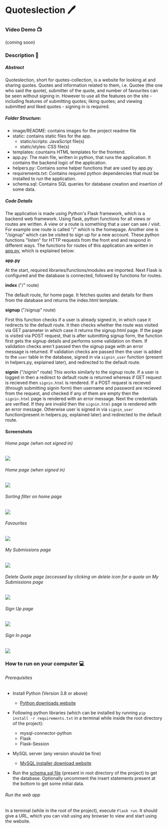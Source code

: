 # Quoteslection 🖊 

### Video Demo 📺

(coming soon)

### Description 📄

##### Abstract

Quoteslection, short for quotes-collection, is a website for looking at and sharing quotes. Quotes and information related to them, i.e. Quotee (the one who said the quote), submitter of the quote, and number of favourites can be seen without  signing in. However to use all the features on the site - including features of submitting quotes; liking quotes; and viewing submitted and liked quotes - signing in is required.

##### Folder Structure:

* image/README: contains images for the project readme file
* static: contains static files for the app.
  * static/scripts: JavaScript file(s)
  * static/styles: CSS file(s)
* templates: countains HTML templates for the frontend.
* app.py: The main file, written in python, that runs the application. It contains the backend logic of the application.
* helpers.py: Contains some helper functions that are used by app.py
* requirements.txt: Contains required python dependencies that must be installed to run the application.
* schema.sql: Contains SQL queries for database creation and insertion of some data.

##### Code Details

The application is made using Python's Flask framework, which is a backend web framework. Using flask, python functions for all views or routes are written. A view or a route is something that a user can see / visit. For example one route is called "/" which is the homepage. Another one is "/signup" which can be visited to sign up for a new account. These python functions "listen" for HTTP requests from the front end and respond in different ways. The functions for routes of this application are written in [app.py](app.py), which is explained below:

**app.py**

At the start, required libraries/functions/modules are imported. Next Flask is configured and the database is connected, followed by functions for routes.

**index** ("/" route)

The default route, for home page. It fetches quotes and details for them from the database and returns the index.html template.

**signup** ("/signup" route)

First this function checks if a user is already signed in, in which case it redirects to the default route. It then checks whether the route was visited via GET parameter in which case it returns the signup.html page. If the page is visited via POST request, that is after submitting signup form, the function first gets the signup details and performs some validation on them. If validation checks aren't passed then  the signup page with an error message is returned. If validation checks are passed then the user is added to the `user` table in the database, signed in via `signin_user` function (present in helpers.py, explained later), and redirected to the default route.

**signin** ("/signin" route)
This works similarly to the signup route. If a user is logged in then a redirect to default route is returned whereas if GET request is recieved then `signin.html` is rendered. If a POST request is recieved (through submitting signin form) then username and password are recieved from the request, and checked if any of them are empty then the `signin.html` page is rendered with an error message. Next the credentials are verified. If they are invalid then the `signin.html` page is rendered with an error message. Otherwise user is signed in via `signin_user` function(present in helpers.py, explained later) and redirected to the default route.

#### Screenshots

###### Home page (when not signed in)

![](image/README/1633578544698.png)

###### Home page (when signed in)

![](image/README/1633578481586.png)

###### Sorting filter on home page

![](image/README/1633578668506.png)

###### Favourites

![](image/README/1633578589199.png)

###### My Submissions page

![](image/README/1633578809370.png)

###### Delete Quote page (accessed by clicking on delete icon for a quote on My Submissions page

![](image/README/1633578715466.png)

###### Sign Up page

![](image/README/1633579080423.png)

###### Sign In page

![](image/README/1633579047720.png)

### How to run on your computer 💻

###### Prerequisites

* Install Python (Version 3.8 or above)

  * [Python downloads website](httpshttps://www.python.org/downloads/)
* Following python libraries (which can be installed by running `pip install -r requirements.txt` in a terminal while inside the root directory of the  project):

  * mysql-connector-python
  * Flask
  * Flask-Session
* MySQL server (any version should be fine)

  * [MySQL installer download website](https://dev.mysql.com/downloads/mysql/)
* Run the [schema.sql file](schema.sql) (present in root directory of the project) to get the database. Optionally uncomment the insert statements present at the bottom to get some initial data.

###### Run the web app

In a terminal (while in the root of the project), execute `Flask run`. It should give a URL, which you can visit using any browser to view and start using the website.
